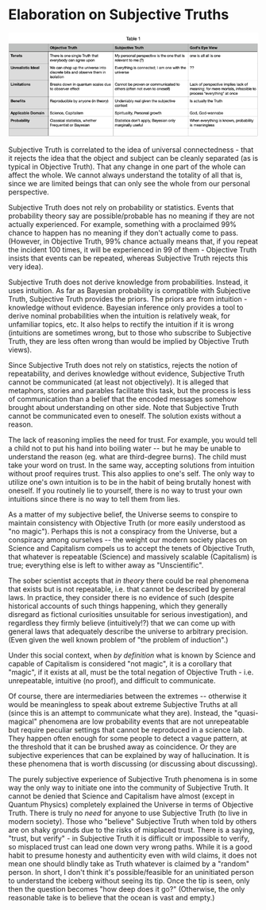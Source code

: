 # Elaboration on Subjective Truths

![image](./images/truths.png)

Subjective Truth is correlated to the idea of universal connectedness - that it rejects the idea that the object and subject can be cleanly separated (as is typical in Objective Truth).  That any change in one part of the whole can affect the whole. We cannot always understand the totality of all that is, since we are limited beings that can only see the whole from our personal perspective.

Subjective Truth does not rely on probability or statistics. Events that probability theory say are possible/probable has no meaning if they are not actually experienced. For example, something with a proclaimed 99% chance to happen has no meaning if they don't actually come to pass. (However, in Objective Truth, 99% chance actually means that, if you repeat the incident 100 times, it will be experienced in 99 of them - Objective Truth insists that events can be repeated, whereas Subjective Truth rejects this very idea).

Subjective Truth does not derive knowledge from probabilities. Instead, it uses intuition. As far as Bayesian probability is compatible with Subjective Truth, Subjective Truth provides the priors. The priors are from intuition - knowledge without evidence. Bayesian inference only provides a tool to derive nominal probabilities when the intuition is relatively weak, for unfamiliar topics, etc. It also helps to rectify the intuition if it is wrong (intuitions are sometimes wrong, but to those who subscribe to Subjective Truth, they are less often wrong than would be implied by Objective Truth views).

Since Subjective Truth does not rely on statistics, rejects the notion of repeatability, and derives knowledge without evidence, Subjective Truth cannot be communicated (at least not objectively). It is alleged that metaphors, stories and parables facilitate this task, but the process is less of communication than a belief that the encoded messages somehow brought about understanding on other side. Note that Subjective Truth cannot be communicated even to oneself. The solution exists without a reason.

The lack of reasoning implies the need for trust. For example, you would tell a child not to put his hand into boiling water -- but he may be unable to understand the reason (eg. what are third-degree burns). The child must take your word on trust. In the same way, accepting solutions from intuition without proof requires trust. This also applies to one's self. The only way to utilize one's own intuition is to be in the habit of being brutally honest with oneself. If you routinely lie to yourself, there is no way to trust your own intuitions since there is no way to tell them from lies.

As a matter of my subjective belief, the Universe seems to conspire to maintain consistency with Objective Truth (or more easily understood as "no magic"). Perhaps this is not a conspiracy from the Universe, but a conspiracy among ourselves -- the weight our modern society places on Science and Capitalism compels us to accept the tenets of Objective Truth, that whatever is repeatable (Science) and massively scalable (Capitalism) is true; everything else is left to wither away as "Unscientific".

The sober scientist accepts that *in theory* there could be real phenomena that exists but is not repeatable, i.e. that cannot be described by general laws. In practice, they consider there is no evidence of such (despite historical accounts of such things happening, which they generally disregard as fictional curiosities unsuitable for serious investigation), and regardless they firmly believe (intuitively!?) that we can come up with general laws that adequately describe the universe to arbitrary precision. (Even given the well known problem of "the problem of induction".)

Under this social context, when *by definition* what is known by Science and capable of Capitalism is considered "not magic", it is a corollary that "magic", if it exists at all, must be the total negation of Objective Truth - i.e. unrepeatable, intuitive (no proof), and difficult to communicate.

Of course, there are intermediaries between the extremes -- otherwise it would be meaningless to speak about extreme Subjective Truths at all (since this is an attempt to communicate what they are). Instead, the "quasi-magical" phenomena are low probability events that are not unrepeatable but require peculiar settings that cannot be reproduced in a science lab. They happen often enough for some people to detect a vague pattern, at the threshold that it can be brushed away as coincidence. Or they are subjective experiences that can be explained by way of hallucination. It is these phenomena that is worth discussing (or discussing about discussing).

The purely subjective experience of Subjective Truth phenomena is in some way the only way to initiate one into the community of Subjective Truth. It cannot be denied that Science and Capitalism have almost (except in Quantum Physics) completely explained the Universe in terms of Objective Truth. There is truly no *need* for anyone to use Subjective Truth (to live in modern society). Those who "believe" Subjective Truth when told by others are on shaky grounds due to the risks of misplaced trust. There is a saying, "trust, but verify" - in Subjective Truth it is difficult or impossible to verify, so misplaced trust can lead one down very wrong paths. While it is a good habit to presume honesty and authenticity even with wild claims, it does not mean one should blindly take as Truth whatever is claimed by a "random" person. In short, I don't think it's possible/feasible for an uninitiated person to understand the iceberg without seeing its tip. Once the tip is seen, only then the question becomes "how deep does it go?" (Otherwise, the only reasonable take is to believe that the ocean is vast and empty.)

